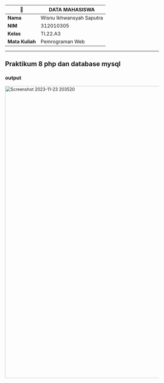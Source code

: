| 🐻 | DATA MAHASISWA |
| -------- | --- |
| **Nama** | Wisnu Ikhwansyah Saputra|
| **NIM** | 312010305 |
| **Kelas** | TI.22.A3 |
| **Mata Kuliah** | Pemrograman Web |

---

## Praktikum 8 php dan database mysql
### output

<img width="959" alt="Screenshot 2023-11-23 203520" src="https://github.com/Wizzs1/Lab8web/assets/110619093/6b2e9e1c-62cf-4ce4-ad59-e68a3f9884cd">
